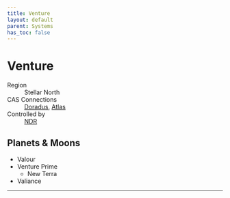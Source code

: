 ```yaml
---
title: Venture
layout: default
parent: Systems
has_toc: false
---
```


# Venture
<dl>
    <dt>Region</dt><dd>Stellar North</dd>
    <dt>CAS Connections</dt><dd><a href="../doradus/">Doradus</a>, <a href="../atlas/">Atlas</a></dd>
    <dt>Controlled by</dt><dd><a href="../../factions/ndr/">NDR</a></dd>
    <!-- <dt>Population</dt><dd>///</dd> -->
</dl>

## Planets & Moons
* Valour
* Venture Prime
    * New Terra
* Valiance

<!-- ## Stations
* TBD -->

----
